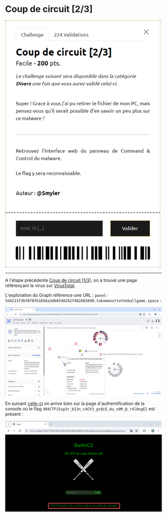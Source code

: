 # Coup de circuit [2/3]

<img alt="énoncé du challenge" src="enonce.png" width=500>

----

A l'étape précédente [Coup de circuit [1/3]](../../forensics/coup-de-circuit-1_3/coup-de-circuit-1_3.md), on a trouvé une page référençant le virus sur [VirusTotal](https://www.virustotal.com/gui/file/439bfbdc4ef8d94d36273714d7ef4a709e7228f7daf85aaa1cd295354ee5cb98).

L'exploration du Graph référence une URL : `panel-5d4213f3bf078fb1656a3db8348282f482601690.takemeouttotheballgame.space` :

![VirusTotal Graph](./virustotal-graph.png)

En suivant [celle-ci](https://panel-5d4213f3bf078fb1656a3db8348282f482601690.takemeouttotheballgame.space/login) on arrive bien sur la page d'authentification de la console où  le flag `404CTF{5up3r_b13n_c4Ch3_gr@cE_Au_n0M_@_r4lOngE}` est présent :

![C2 login](./c2-login.png)
